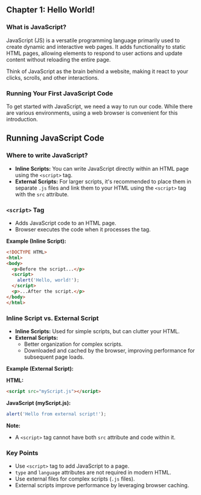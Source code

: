 ## Chapter 1: Hello World!

### What is JavaScript?

JavaScript (JS) is a versatile programming language primarily used to create dynamic and interactive web pages. It adds functionality to static HTML pages, allowing elements to respond to user actions and update content without reloading the entire page. 

Think of JavaScript as the brain behind a website, making it react to your clicks, scrolls, and other interactions. 

### Running Your First JavaScript Code

To get started with JavaScript, we need a way to run our code. While there are various environments, using a web browser is convenient for this introduction.

## Running JavaScript Code

### Where to write JavaScript?

* **Inline Scripts:** You can write JavaScript directly within an HTML page using the `<script>` tag.
* **External Scripts:** For larger scripts, it's recommended to place them in separate `.js` files and link them to your HTML using the `<script>` tag with the `src` attribute.

### `<script>` Tag

* Adds JavaScript code to an HTML page.
* Browser executes the code when it processes the tag.

**Example (Inline Script):**

```html
<!DOCTYPE HTML>
<html>
<body>
  <p>Before the script...</p>
  <script>
    alert('Hello, world!');
  </script>
  <p>...After the script.</p>
</body>
</html>
```

###  Inline Script vs. External Script

* **Inline Scripts:** Used for simple scripts, but can clutter your HTML.
* **External Scripts:** 
    * Better organization for complex scripts.
    * Downloaded and cached by the browser, improving performance for subsequent page loads.

**Example (External Script):**

**HTML:**

```html
<script src="myScript.js"></script>
```

**JavaScript (myScript.js):**

```javascript
alert('Hello from external script!');
```

**Note:**

* A `<script>` tag cannot have both `src` attribute and code within it.

### Key Points

* Use `<script>` tag to add JavaScript to a page.
* `type` and `language` attributes are not required in modern HTML.
* Use external files for complex scripts (`.js` files).
* External scripts improve performance by leveraging browser caching.

